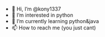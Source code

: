 - 👋 Hi, I’m @kony1337
- 👀 I’m interested in python
- 🌱 I’m currently learning python&java
- 📫 How to reach me (you just cant)

<!---
kony1337/kony1337 is a ✨ special ✨ repository because its `README.md` (this file) appears on your GitHub profile.
You can click the Preview link to take a look at your changes.
--->
